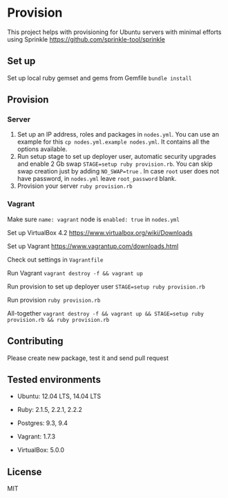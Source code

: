 Provision
=========

This project helps with provisioning for Ubuntu servers with minimal efforts using Sprinkle https://github.com/sprinkle-tool/sprinkle

## Set up

Set up local ruby gemset and gems from Gemfile `bundle install`

## Provision

### Server

1. Set up an IP address, roles and packages in `nodes.yml`. You can use an example for this `cp nodes.yml.example nodes.yml`. It contains all the options available.
2. Run setup stage to set up deployer user, automatic security upgrades and enable 2 Gb swap `STAGE=setup ruby provision.rb`. You can skip swap creation just by adding `NO_SWAP=true` . In case `root` user does not have password, in `nodes.yml` leave `root_password` blank.
3. Provision your server `ruby provision.rb`

### Vagrant

Make sure `name: vagrant` node is `enabled: true` in `nodes.yml`

Set up VirtualBox 4.2 https://www.virtualbox.org/wiki/Downloads

Set up Vagrant https://www.vagrantup.com/downloads.html

Check out settings in `Vagrantfile`

Run Vagrant `vagrant destroy -f && vagrant up`

Run provision to set up deployer user `STAGE=setup ruby provision.rb`

Run provision `ruby provision.rb`

All-together `vagrant destroy -f && vagrant up && STAGE=setup ruby provision.rb && ruby provision.rb`

## Contributing

Please create new package, test it and send pull request

## Tested environments

* Ubuntu: 12.04 LTS, 14.04 LTS
* Ruby: 2.1.5, 2.2.1, 2.2.2
* Postgres: 9.3, 9.4

* Vagrant: 1.7.3
* VirtualBox: 5.0.0

## License

MIT
